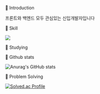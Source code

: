 <!--
**yujin353/yujin353** is a ✨ _special_ ✨ repository because its `README.md` (this file) appears on your GitHub profile.

Here are some ideas to get you started:

- 🔭 I’m currently working on ...
- 🌱 I’m currently learning ...
- 👯 I’m looking to collaborate on ...
- 🤔 I’m looking for help with ...
- 💬 Ask me about ...
- 📫 How to reach me: ...
- 😄 Pronouns: ...
- ⚡ Fun fact: ...
-->

🙂 Introduction

프론트와 백엔드 모두 관심있는 신입개발자입니다

🌱 Skill

<img src="https://img.shields.io/badge/React-61DAFB?style=flat&logo=React&logoColor=white"/>


🤔 Studying

🐾 Github stats

![Anurag's GitHub stats](https://github-readme-stats.vercel.app/api?username=yujin353&show_icons=true&theme=radical)

📖 Problem Solving

[![Solved.ac Profile](http://mazassumnida.wtf/api/generate_badge?boj=yujin353)](https://solved.ac/ujin99)<br/>
